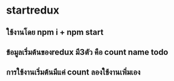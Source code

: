 # startredux
## ใช้งานโดย npm i + npm start
## ข้อมูลเริ่มต้นของredux มี3ตัว คือ count name todo
## การใช้งานเริ่มต้นมีแค่ count ลองใช้งานเพิ่มเอง




